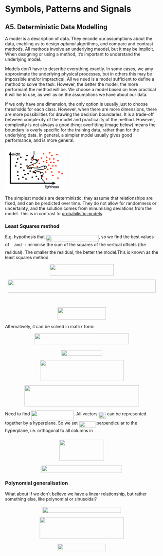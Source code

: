 # Symbols, Patterns and Signals

## A5. Deterministic Data Modelling

A model is a description of data. They encode our assumptions about the data, enabling us to design *optimal* algorithms, and compare and contrast methods. All methods invoive an underlying meodel, but it may be implicit. When designing or using a method, it’s important to understand the underlying model.

Models don’t have to describe everything exactly. In some cases, we amy approximate the underlying physical processes, but in others this may be impossible and/or impractical. All we need is a model sufficient to define a method to solve the task. However, the better the model, the more performant the method will be. We choose a model based on how practical it will be to use, as well as on the assumptions we have about our data.

If we only have one dimension, the only option is usually just to choose thresholds for each class. However, when there are more dimensions, there are more possibilities for drawing the decision boundaries. It is a trade-off between complexity of the model and practicality of the method. However, complexity is not always a good thing: overfitting (image below) means the boundary is overly specific for the training data, rather than for the underlying data. In general, a simpler model usually gives good performance, and is more general.

![Overfitting example](A05-overfitting.png)

The simplest models are deterministic: they assume that relationships are fixed, and can be predicted over time. They do not allow for randomness or uncertainty, and the solution comes from minumising deviations from the model. This is in contrast to [probabilistic models](A06-probabilistic-modelling.md).

### Least Squares method

E.g. hypothesis that <img src="tex/6d1a2cf6918520e8b2a36406288faf7a.svg?invert_in_darkmode&sanitize=true" align=middle width=173.79730500000002pt height=22.831379999999992pt/>, so we find the best values of <img src="tex/44bc9d542a92714cac84e01cbbb7fd61.svg?invert_in_darkmode&sanitize=true" align=middle width=8.689230000000004pt height=14.155350000000013pt/> and <img src="tex/4bdc8d9bcfb35e1c9bfb51fc69687dfc.svg?invert_in_darkmode&sanitize=true" align=middle width=7.054855500000005pt height=22.831379999999992pt/>: minimise the sum of the squares of the vertical offsets (the residual). The smaller the residual, the better the model.This is known as the least squares method.
<p align="center"><img src="tex/a18a10d700db0414de98e499e1f2e3b8.svg?invert_in_darkmode&sanitize=true" align=middle width=210.55485pt height=36.655409999999996pt/></p>
<p align="center"><img src="tex/03a563134d6f952244b5829999833e3f.svg?invert_in_darkmode&sanitize=true" align=middle width=486.90345pt height=41.931284999999995pt/></p>

<p align="center"><img src="tex/9b7430e4120f191df1216735aee7f7b5.svg?invert_in_darkmode&sanitize=true" align=middle width=94.33809pt height=14.611871999999998pt/></p>
<p align="center"><img src="tex/5256a26068eabf223cf78aca9c26dacd.svg?invert_in_darkmode&sanitize=true" align=middle width=157.28394pt height=39.878685pt/></p>

Alternatively, it can be solved in matrix form:

<p align="center"><img src="tex/9b70c233635cda0c8c02c01c2e45a7ab.svg?invert_in_darkmode&sanitize=true" align=middle width=310.0977pt height=36.655409999999996pt/></p>
<p align="center"><img src="tex/6a147f743ef9ed7c548c549d2e2f64e6.svg?invert_in_darkmode&sanitize=true" align=middle width=133.30432499999998pt height=19.789935pt/></p>
<p align="center"><img src="tex/002e0d2a09583cf73625e02696812d9e.svg?invert_in_darkmode&sanitize=true" align=middle width=273.41985pt height=69.041775pt/></p>
<p align="center"><img src="tex/d8fbddd4c4f03549b3bea776b592375a.svg?invert_in_darkmode&sanitize=true" align=middle width=375.7743pt height=69.041775pt/></p>

Need to find <img src="tex/540d97bf8e291da014d74a43f40d92fa.svg?invert_in_darkmode&sanitize=true" align=middle width=140.85027pt height=31.360889999999984pt/>. All vectors <img src="tex/51780d57e815147aa365d4cb5bdb668f.svg?invert_in_darkmode&sanitize=true" align=middle width=23.481645pt height=22.557149999999986pt/> can be represented together by a hyperplane. So we set <img src="tex/d9222dbe094a3e19c675a52c0f38d815.svg?invert_in_darkmode&sanitize=true" align=middle width=53.812605pt height=22.557149999999986pt/> perpendicular to the hyperplane, i.e. orthogonal to all columns in <img src="tex/d05b996d2c08252f77613c25205a0f04.svg?invert_in_darkmode&sanitize=true" align=middle width=14.292300000000003pt height=22.557149999999986pt/>.

<p align="center"><img src="tex/f2065c7793472779c46da73deb6af775.svg?invert_in_darkmode&sanitize=true" align=middle width=146.040015pt height=69.041775pt/></p>
<p align="center"><img src="tex/3711f508d716f643202d74b489647647.svg?invert_in_darkmode&sanitize=true" align=middle width=263.86635pt height=23.75538pt/></p>

### Polynomial generalisation

What about if we don't believe we have a linear relationship, but rather something else, like polynomial or sinusoidal?

<p align="center"><img src="tex/1df0bbe6513a77c07c13b61ef750e032.svg?invert_in_darkmode&sanitize=true" align=middle width=258.63419999999996pt height=18.906029999999998pt/></p>

<p align="center"><img src="tex/8512304ac8387e1fa6f7468d5bc8a20a.svg?invert_in_darkmode&sanitize=true" align=middle width=276.6588pt height=72.00897pt/></p>
<p align="center"><img src="tex/8a4662e08aa028b04fd90771a0677739.svg?invert_in_darkmode&sanitize=true" align=middle width=158.93229pt height=23.75538pt/></p>
